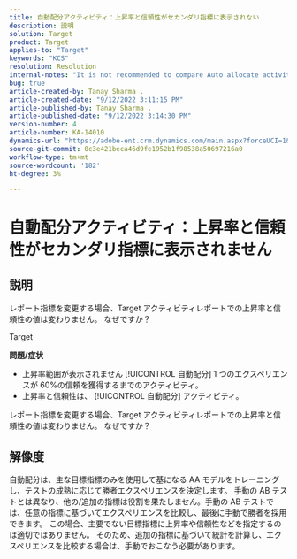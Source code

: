 ```yaml
---
title: 自動配分アクティビティ：上昇率と信頼性がセカンダリ指標に表示されない
description: 説明
solution: Target
product: Target
applies-to: "Target"
keywords: "KCS"
resolution: Resolution
internal-notes: "It is not recommended to compare Auto allocate activity report from Target classic because the Target classic UI does not support auto allocate reporting."
bug: true
article-created-by: Tanay Sharma .
article-created-date: "9/12/2022 3:11:15 PM"
article-published-by: Tanay Sharma .
article-published-date: "9/12/2022 3:14:30 PM"
version-number: 4
article-number: KA-14010
dynamics-url: "https://adobe-ent.crm.dynamics.com/main.aspx?forceUCI=1&pagetype=entityrecord&etn=knowledgearticle&id=09ca1c1f-ad32-ed11-9db1-002248086735"
source-git-commit: 0c3e421beca46d9fe1952b1f98538a50697216a0
workflow-type: tm+mt
source-wordcount: '182'
ht-degree: 3%

---
```


# 自動配分アクティビティ：上昇率と信頼性がセカンダリ指標に表示されません

## 説明


レポート指標を変更する場合、Target アクティビティレポートでの上昇率と信頼性の値は変わりません。 なぜですか？


Target



<b>問題/症状</b>

- 上昇率範囲が表示されません [!UICONTROL 自動配分] 1 つのエクスペリエンスが 60%の信頼を獲得するまでのアクティビティ。
- 上昇率と信頼性は、 [!UICONTROL 自動配分] アクティビティ。


レポート指標を変更する場合、Target アクティビティレポートでの上昇率と信頼性の値は変わりません。 なぜですか？


## 解像度




自動配分は、主な目標指標のみを使用して基になる AA モデルをトレーニングし、テストの成熟に応じて勝者エクスペリエンスを決定します。 手動の AB テストとは異なり、他の/追加の指標は役割を果たしません。手動の AB テストでは、任意の指標に基づいてエクスペリエンスを比較し、最後に手動で勝者を採用できます。 この場合、主要でない目標指標に上昇率や信頼性などを指定するのは適切ではありません。 そのため、追加の指標に基づいて統計を計算し、エクスペリエンスを比較する場合は、手動でおこなう必要があります。
